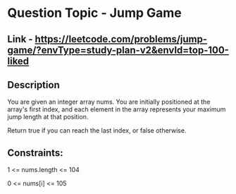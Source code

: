# Question Topic - Jump Game

## Link - https://leetcode.com/problems/jump-game/?envType=study-plan-v2&envId=top-100-liked

## Description

You are given an integer array nums. You are initially positioned at the array's first index, and each element in the array represents your maximum jump length at that position.

Return true if you can reach the last index, or false otherwise.

## Constraints:

1 <= nums.length <= 104

0 <= nums[i] <= 105
